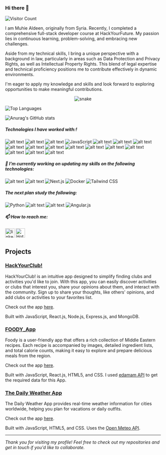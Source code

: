 ### Hi there 👋
![Visitor Count](https://visitor-badge.laobi.icu/badge?page_id=MuhieAldeen.MuhieAldeen)
<!-- <p align="left"><img src="https://komarev.com/ghpvc/?username=MuhieAldeen&label=Profile%20views&color=0e75b6&style=flat" alt="MuhieAldeen"/></p> -->

I am Muhie Aldeen, originally from Syria. Recently, I completed a comprehensive full-stack developer course at HackYourFuture. My passion lies in continuous learning, problem-solving, and embracing new challenges.

Aside from my technical skills, I bring a unique perspective with a background in law, particularly in areas such as Data Protection and Privacy Rights, as well as Intellectual Property Rights. This blend of legal expertise and technical proficiency positions me to contribute effectively in dynamic environments.

I'm eager to apply my knowledge and skills and look forward to exploring opportunities to make meaningful contributions.


 <div>
  <p align="center">
  <img src="https://res.cloudinary.com/hapiii/image/upload/v1679305878/ae3jjcn1dxtm9g4lrubb.svg" alt="snake"></center>
 </div>

![Top Languages](https://github-readme-stats.vercel.app/api/top-langs/?username=MuhieAldeen&layout=compact&theme=radical)
<!-- [![Top Langs](https://github-readme-stats.vercel.app/api/top-langs/?username=MuhieAldeen&langs_count=10&layout=compact)](https://github.com/MuhieAldeen/github-readme-stats) -->

<!-- [![Anurag's GitHub stats](https://github-readme-stats.vercel.app/api?username=MuhieAldeen)](https://github.com/anuraghazra/github-readme-stats) -->

![Anurag's GitHub stats](https://github-readme-stats.vercel.app/api?username=MuhieAldeen&show_icons=true&theme=highcontrast)



##### Technologies I have worked with:!
 ![alt text](https://img.shields.io/badge/Html5--E34F26?style=for-the-badge&logo=Html5)
 ![alt text](https://img.shields.io/badge/Css3--1572B6?style=for-the-badge&logo=css3)
 ![alt text](https://img.shields.io/badge/Bootstrap--7952B3?style=for-the-badge&logo=Bootstrap)
 ![JavaScript](https://img.shields.io/badge/JavaScript-ES6%2B-F7DF1E?style=for-the-badge&logo=javascript&logoColor=black)
 ![alt text](https://img.shields.io/badge/jQuery--0769AD?style=for-the-badge&logo=jQuery)
 ![alt text](https://img.shields.io/badge/Git--F05032?style=for-the-badge&logo=Git)
 ![alt text](https://img.shields.io/badge/GitHub--181717?style=for-the-badge&logo=GitHub)
 ![alt text](https://img.shields.io/badge/React.js--61DAFB?style=for-the-badge&logo=React)
 ![alt text](https://img.shields.io/badge/Node.js--339933?style=for-the-badge&logo=nodedotjs)
 ![alt text](https://img.shields.io/badge/Express.js--cc0000?style=for-the-badge&logo=Express)
 ![alt text](https://img.shields.io/badge/MogoDB--47A248?style=for-the-badge&logo=MongoDB)
 ![alt text](https://img.shields.io/badge/SQL,MySQL--4479A1?style=for-the-badge&logo=MySQL)
 ![alt text](https://img.shields.io/badge/SQL-003B57?style=for-the-badge&logo=sql&logoColor=white)
 ![alt text](https://img.shields.io/badge/npm--CB3837?style=for-the-badge&logo=npm)
 ![alt text](https://img.shields.io/badge/VSCode--007ACC?style=for-the-badge&logo=Visual-Studio-Code)
 ![alt text](https://img.shields.io/badge/Render--46E3B7?style=for-the-badge&logo=Render)
 ![alt text](https://img.shields.io/badge/Netlify--00C7B7?style=for-the-badge&logo=Netlify)
  <!-- ![alt text](https://img.shields.io/badge/Sass--CC6699?style=for-the-badge&logo=Sass) -->
  <!-- ![alt text](https://img.shields.io/badge/Pug--A86454?style=for-the-badge&logo=Pug) -->
  <!-- ![alt text](https://img.shields.io/badge/gulp--CF4647?style=for-the-badge&logo=gulp) -->
  <!-- ![alt text](https://img.shields.io/badge/Redux--764ABC?style=for-the-badge&logo=Redux) -->
  <!-- ![alt text](https://img.shields.io/badge/PHP--777BB4?style=for-the-badge&logo=PHP) -->
  <!-- ![alt text](https://img.shields.io/badge/Laravel--FF2D20?style=for-the-badge&logo=Laravel) -->
  <!-- ![alt text](https://img.shields.io/badge/Python--3776ab?style=for-the-badge&logo=python) -->
  <!-- ![Flask](https://img.shields.io/badge/Flask-000000?style=for-the-badge&logo=flask&logoColor=white) -->
 <!-- ![alt text](https://img.shields.io/badge/PostgreSQL-4169E1?style=for-the-badge&logo=postgresql&logoColor=white) -->
 <!-- ![alt text](https://img.shields.io/badge/SQLAlchemy-FFA500?style=for-the-badge&logo=sqlalchemy&logoColor=white) -->
   <!-- ![alt text](https://img.shields.io/badge/CodePen--000000?style=for-the-badge&logo=CodePen) -->




 ##### 🔭 I’m currently working on updating my skills on the following technologies:

   <!-- ![alt text](https://img.shields.io/badge/C%23--239120?style=for-the-badge&logo=c-sharp) -->
   <!-- ![alt text](https://img.shields.io/badge/.NET-512BD4?style=for-the-badge&logo=.net&logoColor=white) -->
   <!-- ![alt text](https://img.shields.io/badge/Kubernetes-326CE5?style=for-the-badge&logo=kubernetes&logoColor=white) -->
   <!--![alt text](https://img.shields.io/badge/Jest,unit.test--C21325?style=for-the-badge&logo=jest) -->
   <!-- ![alt text](https://img.shields.io/badge/Azure-0089D6?style=for-the-badge&logo=microsoftazure&logoColor=white)
   ![alt text](https://img.shields.io/badge/AWS-232F3E?style=for-the-badge&logo=amazonaws&logoColor=white) -->
   
   <!-- ![alt text](https://img.shields.io/badge/Redux--764ABC?style=for-the-badge&logo=Redux) -->
   ![alt text](https://img.shields.io/badge/TypeScript--3178C6?style=for-the-badge&logo=TypeScript)
   ![alt text](https://img.shields.io/badge/Webpack--8DD6F9?style=for-the-badge&logo=Webpack)
   ![Next.js](https://img.shields.io/badge/Next.js--000000?style=for-the-badge&logo=next.js&logoColor=white)
![Docker](https://img.shields.io/badge/Docker-2496ED?style=for-the-badge&logo=docker&logoColor=white)
![Tailwind CSS](https://img.shields.io/badge/Tailwind_CSS-38B2AC?style=for-the-badge&logo=tailwind-css&logoColor=white)


 


  ##### The next plan study the following:

   ![Python](https://img.shields.io/badge/Python-3.8%2B-3776AB?style=for-the-badge&logo=python&logoColor=white)
   ![alt text](https://img.shields.io/badge/React.Native--61DAFB?style=for-the-badge&logo=React)
   ![alt text](https://img.shields.io/badge/Vue.js--4FC08D?style=for-the-badge&logo=Vue.js)
![Angular.js](https://img.shields.io/badge/Angular.js-DD0031?style=for-the-badge&logo=angular&logoColor=white)

   ##### 📫 How to reach me:

   [<img src='https://cdn.jsdelivr.net/npm/simple-icons@3.0.1/icons/linkedin.svg' alt='linkedin' height='30'>](https://www.linkedin.com/in/muhiealdeen/) [<img src="https://img.shields.io/badge/-Hotmail-0078D4?logo=Microsoft-Outlook&logoColor=white&style=for-the-badge" height="30" alt="Hotmail">](mailto:zezo1998@hotmail.com)


## Projects
### [HackYourClub!](https://github.com/muhiealdeen/hackYourClub)

HackYourClub! is an intuitive app designed to simplify finding clubs and activities you'd like to join. With this app, you can easily discover activities or clubs that interest you, share your opinions about them, and interact with the community. Sign up to share your thoughts, like others' opinions, and add clubs or activities to your favorites list.

Check out the app [here](https://hyf-c43-group-2-3428e3260232.herokuapp.com).

Built with JavaScript, React.js, Node.js, Express.js, and MongoDB.


### [FOODY_App](https://github.com/muhiealdeen/Foody?tab=readme-ov-file)

Foody is a user-friendly app that offers a rich collection of Middle Eastern recipes. Each recipe is accompanied by images, detailed ingredient lists, and total calorie counts, making it easy to explore and prepare delicious meals from the region.


Check out the app [here](https://64e91c4c04ddee47b7bdced3--delicate-alfajores-1d9d23.netlify.app/).

Built with JavaScript, React.js, HTML5, and CSS. I used [edamam API](https://api.edamam.com) to get the required data for this App.
 

### [The Daily Weather App](https://github.com/muhiealdeen/Weather-App)

The Daily Weather App provides real-time weather information for cities worldwide, helping you plan for vacations or daily outfits.
<!--Simply enter the name of a city to receive accurate weather data, including precipitation, wind speed, and more, for the next 3 days (up to 16 days). If no city is entered, an error message will appear.

Stay informed and prepared with the Daily Weather App. -->

Check out the app [here](https://muhiealdeen.github.io/Weather-App).

Built with JavaScript, HTML5, and CSS. Uses the [Open Meteo API](https://open-meteo.com).





---

*Thank you for visiting my profile! Feel free to check out my repositories and get in touch if you'd like to collaborate.*


